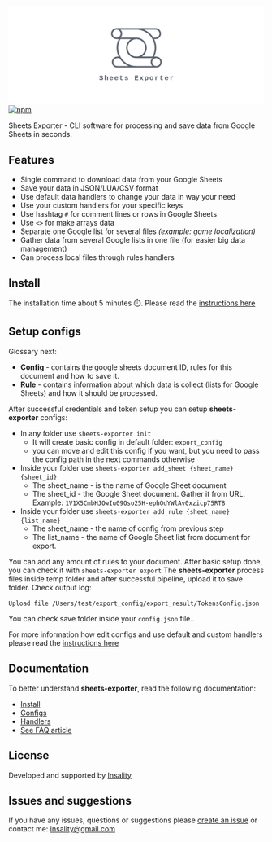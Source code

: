![](media/exporter_logo.png)
[![npm](https://img.shields.io/npm/v/sheets-exporter?label=sheets-exporter)](https://www.npmjs.com/package/sheets-exporter)

Sheets Exporter - CLI software for processing and save data from Google Sheets in seconds.

## Features
- Single command to download data from your Google Sheets
- Save your data in JSON/LUA/CSV format
- Use default data handlers to change your data in way your need
- Use your custom handlers for your specific keys
- Use hashtag `#` for comment lines or rows in Google Sheets
- Use `<>` for make arrays data
- Separate one Google list for several files _(example: game localization)_
- Gather data from several Google lists in one file (for easier big data management)
- Can process local files through rules handlers

## Install
The installation time about 5 minutes ⏱️.
Please read the [instructions here](/docs/01_installation.md)

## Setup configs
Glossary next:
 - **Config** - contains the google sheets document ID, rules for this document and how to save it.
 - **Rule** - contains information about which data is collect (lists for Google Sheets) and how it should be processed.
 
After successful credentials and token setup you can setup **sheets-exporter** configs:
- In any folder use `sheets-exporter init`
	- It will create basic config in default folder: `export_config`
	- you can move and edit this config if you want, but you need to pass the config path in the next commands otherwise
- Inside your folder use `sheets-exporter add_sheet {sheet_name} {sheet_id}`
	- The sheet_name - is the name of Google Sheet document
	- The sheet_id - the Google Sheet document. Gather it from URL. Example: `1V1X5CmbHJOwIu09Oso25H-ephOdYWlAv0xzicp75RT8`
- Inside your folder use `sheets-exporter add_rule {sheet_name} {list_name}`
	- The sheet_name - the name of config from previous step
	- The list_name - the name of Google Sheet list from document for export.

You can add any amount of rules to your document.
After basic setup done, you can check it with `sheets-exporter export`
The **sheets-exporter** process files inside temp folder and after successful pipeline, upload it to save folder. Check output log:
```
Upload file /Users/test/export_config/export_result/TokensConfig.json
```

You can check save folder inside your `config.json` file..

For more information how edit configs and use default and custom handlers please read the [instructions here](/docs/02_configs.md)


## Documentation
To better understand **sheets-exporter**, read the following documentation:
- [Install](docs/01-installation.md)
- [Configs](docs/02-configs.md)
- [Handlers](docs/03-handlers.md)
- [See FAQ article](docs_md/FAQ.md)


## License
Developed and supported by [Insality](https://github.com/Insality)


## Issues and suggestions
If you have any issues, questions or suggestions please  [create an issue](https://github.com/Insality/sheets-exporter/issues)  or contact me:  [insality@gmail.com](mailto:insality@gmail.com)

